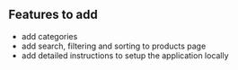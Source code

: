 ## Features to add

-   add categories
-   add search, filtering and sorting to products page
-   add detailed instructions to setup the application locally
